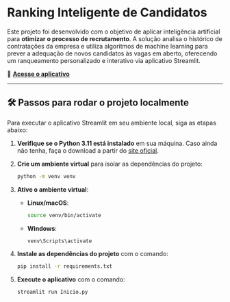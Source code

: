 # **Ranking Inteligente de Candidatos**

Este projeto foi desenvolvido com o objetivo de aplicar inteligência artificial para **otimizar o processo de recrutamento**. A solução analisa o histórico de contratações da empresa e utiliza algoritmos de machine learning para prever a adequação de novos candidatos às vagas em aberto, oferecendo um ranqueamento personalizado e interativo via aplicativo Streamlit.

🔗 [**Acesse o aplicativo**](https://ranking-de-candidatos.streamlit.app)

---

## 🛠️ **Passos para rodar o projeto localmente**

Para executar o aplicativo Streamlit em seu ambiente local, siga as etapas abaixo:

1. **Verifique se o Python 3.11 está instalado** em sua máquina. Caso ainda não tenha, faça o download a partir do [site oficial](https://www.python.org/downloads/).

2. **Crie um ambiente virtual** para isolar as dependências do projeto:
   ```bash
   python -m venv venv
   ```

3. **Ative o ambiente virtual**:
   - **Linux/macOS**:
     ```bash
     source venv/bin/activate
     ```
   - **Windows**:
     ```bash
     venv\Scripts\activate
     ```

4. **Instale as dependências do projeto** com o comando:
   ```bash
   pip install -r requirements.txt
   ```

5. **Execute o aplicativo** com o comando:
   ```bash
   streamlit run Inicio.py
   ```


